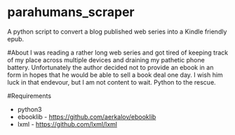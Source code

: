 # parahumans_scraper
A python script to convert a blog published web series into a Kindle friendly epub.


#About
I was reading a rather long web series and got tired of keeping track of my place across multiple devices and draining my pathetic phone battery.
Unfortunately the author decided not to provide an ebook in an form in hopes that he would be able to sell a book deal one day. I wish him
luck in that endevour, but I am not content to wait. Python to the rescue.


#Requirements
* python3
* ebooklib - https://github.com/aerkalov/ebooklib
* lxml - https://github.com/lxml/lxml
